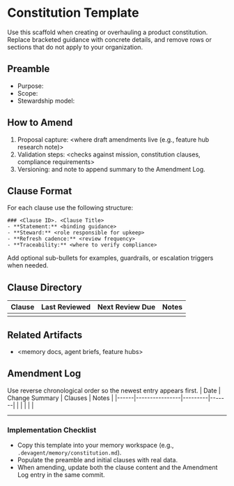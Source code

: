 # Constitution Template

Use this scaffold when creating or overhauling a product constitution. Replace bracketed guidance with concrete details, and remove rows or sections that do not apply to your organization.

## Preamble
- Purpose: <why the constitution exists>
- Scope: <which teams or workflows it governs>
- Stewardship model: <who maintains it and how changes are requested>

## How to Amend
1. Proposal capture: <where draft amendments live (e.g., feature hub research note)>
2. Validation steps: <checks against mission, constitution clauses, compliance requirements>
3. Versioning: <archive location> and note to append summary to the Amendment Log.

## Clause Format
For each clause use the following structure:
```
### <Clause ID>. <Clause Title>
- **Statement:** <binding guidance>
- **Steward:** <role responsible for upkeep>
- **Refresh cadence:** <review frequency>
- **Traceability:** <where to verify compliance>
```
Add optional sub-bullets for examples, guardrails, or escalation triggers when needed.

## Clause Directory
| Clause | Last Reviewed | Next Review Due | Notes |
|--------|---------------|-----------------|-------|
| <ID> | <YYYY-MM-DD> | <YYYY-MM-DD> | <context or follow-ups> |

## Related Artifacts
- <memory docs, agent briefs, feature hubs>

## Amendment Log
Use reverse chronological order so the newest entry appears first.
| Date | Change Summary | Clauses | Notes |
|------|----------------|---------|-------|
| <YYYY-MM-DD> | <what changed> | <IDs> | <links or owners> |

---

### Implementation Checklist
- Copy this template into your memory workspace (e.g., `.devagent/memory/constitution.md`).
- Populate the preamble and initial clauses with real data.
- When amending, update both the clause content and the Amendment Log entry in the same commit.
